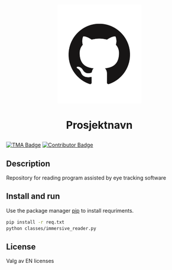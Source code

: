 <p align="center">
  
  <img src="img/temp_logo.png">
  
</p>

<h1 align="center">

  Prosjektnavn

</h1>

[![TMA Badge](https://img.shields.io/badge/TMA4851-Data%26Mind-blue?style=for-the-badge)](https://www.ntnu.no/eit/tma4851)
[![Contributor Badge](https://img.shields.io/badge/Contributors-6-blue?style=for-the-badge)](https://github.com/simeeid/TMA4851_Group2_2024/graphs/contributors)  


## Description 
Repository for reading program assisted by eye tracking software

## Install and run

Use the package manager [pip](https://pip.pypa.io/en/stable/) to install requriments.

```bash
pip install -r req.txt
python classes/immersive_reader.py
```

## License
Valg av EN licenses  
